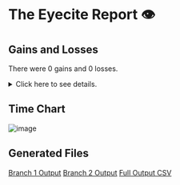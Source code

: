 # The Eyecite Report :eye:



Gains and Losses
---------
There were 0 gains and 0 losses.

<details>
<summary>Click here to see details.</summary>

|     id     |  Gain  |  Loss  |
| ---------- | ------ | ------ |


</details>



Time Chart
---------

![image](https://raw.githubusercontent.com/freelawproject/reporters-db/artifacts/135/results/chart.png)


Generated Files
---------

[Branch 1 Output](https://raw.githubusercontent.com/freelawproject/reporters-db/artifacts/135/results/original.json)
[Branch 2 Output](https://raw.githubusercontent.com/freelawproject/reporters-db/artifacts/135/results/update.json)
[Full Output CSV ](https://raw.githubusercontent.com/freelawproject/reporters-db/artifacts/135/results/output.csv)
